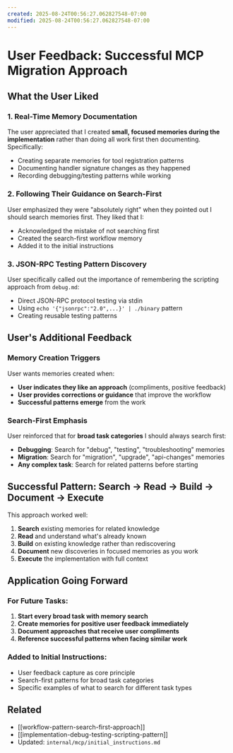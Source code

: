 ```yaml
---
created: 2025-08-24T00:56:27.062827548-07:00
modified: 2025-08-24T00:56:27.062827548-07:00
---
```


# User Feedback: Successful MCP Migration Approach

## What the User Liked

### 1. Real-Time Memory Documentation
The user appreciated that I created **small, focused memories during the implementation** rather than doing all work first then documenting. Specifically:
- Creating separate memories for tool registration patterns
- Documenting handler signature changes as they happened
- Recording debugging/testing patterns while working

### 2. Following Their Guidance on Search-First
User emphasized they were "absolutely right" when they pointed out I should search memories first. They liked that I:
- Acknowledged the mistake of not searching first
- Created the search-first workflow memory
- Added it to the initial instructions

### 3. JSON-RPC Testing Pattern Discovery
User specifically called out the importance of remembering the scripting approach from `debug.md`:
- Direct JSON-RPC protocol testing via stdin
- Using `echo '{"jsonrpc":"2.0",...}' | ./binary` pattern
- Creating reusable testing patterns

## User's Additional Feedback

### Memory Creation Triggers
User wants memories created when:
- **User indicates they like an approach** (compliments, positive feedback)
- **User provides corrections or guidance** that improve the workflow
- **Successful patterns emerge** from the work

### Search-First Emphasis
User reinforced that for **broad task categories** I should always search first:
- **Debugging**: Search for "debug", "testing", "troubleshooting" memories
- **Migration**: Search for "migration", "upgrade", "api-changes" memories  
- **Any complex task**: Search for related patterns before starting

## Successful Pattern: Search → Read → Build → Document → Execute

This approach worked well:
1. **Search** existing memories for related knowledge
2. **Read** and understand what's already known
3. **Build** on existing knowledge rather than rediscovering
4. **Document** new discoveries in focused memories as you work
5. **Execute** the implementation with full context

## Application Going Forward

### For Future Tasks:
1. **Start every broad task with memory search**
2. **Create memories for positive user feedback immediately**  
3. **Document approaches that receive user compliments**
4. **Reference successful patterns when facing similar work**

### Added to Initial Instructions:
- User feedback capture as core principle
- Search-first patterns for broad task categories  
- Specific examples of what to search for different task types

## Related
- [[workflow-pattern-search-first-approach]]
- [[implementation-debug-testing-scripting-pattern]]
- Updated: `internal/mcp/initial_instructions.md`